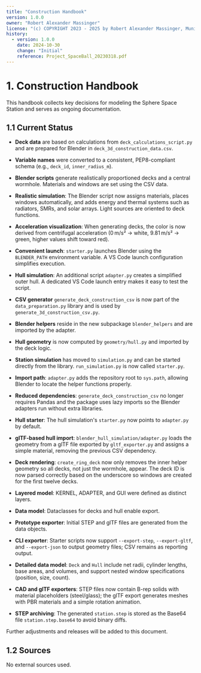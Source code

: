 ```yaml
---
title: "Construction Handbook"
version: 1.0.0
owner: "Robert Alexander Massinger"
license: "(c) COPYRIGHT 2023 - 2025 by Robert Alexander Massinger, Munich, Germany. ALL RIGHTS RESERVED."
history:
  - version: 1.0.0
    date: 2024-10-30
    change: "Initial"
    reference: Project_SpaceBall_20230318.pdf
---
```

# 1. Construction Handbook

This handbook collects key decisions for modeling the Sphere Space Station and serves as ongoing documentation.

## 1.1 Current Status

- **Deck data** are based on calculations from `deck_calculations_script.py` and are prepared for Blender in `deck_3d_construction_data.csv`.
- **Variable names** were converted to a consistent, PEP8-compliant schema (e.g., `deck_id`, `inner_radius_m`).
- **Blender scripts** generate realistically proportioned decks and a central wormhole. Materials and windows are set using the CSV data.
- **Realistic simulation**: The Blender script now assigns materials, places windows automatically, and adds energy and thermal systems such as radiators, SMRs, and solar arrays. Light sources are oriented to deck functions.
- **Acceleration visualization**: When generating decks, the color is now derived from centrifugal acceleration (0 m/s² → white, 9.81 m/s² → green, higher values shift toward red).
- **Convenient launch**: `starter.py` launches Blender using the `BLENDER_PATH` environment variable. A VS Code launch configuration simplifies execution.
- **Hull simulation**: An additional script `adapter.py` creates a simplified outer hull. A dedicated VS Code launch entry makes it easy to test the script.
- **CSV generator** `generate_deck_construction_csv` is now part of the `data_preparation.py` library and is used by `generate_3d_construction_csv.py`.
- **Blender helpers** reside in the new subpackage `blender_helpers` and are imported by the adapter.
- **Hull geometry** is now computed by `geometry/hull.py` and imported by the deck logic.
- **Station simulation** has moved to `simulation.py` and can be started directly from the library. `run_simulation.py` is now called `starter.py`.

- **Import path**: `adapter.py` adds the repository root to `sys.path`, allowing Blender to locate the helper functions properly.

- **Reduced dependencies**: `generate_deck_construction_csv` no longer requires Pandas and the package uses lazy imports so the Blender adapters run without extra libraries.
- **Hull starter**: The hull simulation's `starter.py` now points to `adapter.py` by default.
- **glTF-based hull import**: `blender_hull_simulation/adapter.py` loads the
  geometry from a glTF file exported by `gltf_exporter.py` and assigns a simple
  material, removing the previous CSV dependency.

- **Deck rendering**: `create_ring_deck` now only removes the inner helper geometry so all decks, not just the wormhole, appear. The deck ID is now parsed correctly based on the underscore so windows are created for the first twelve decks.

- **Layered model**: KERNEL, ADAPTER, and GUI were defined as distinct layers.
- **Data model**: Dataclasses for decks and hull enable export.
- **Prototype exporter**: Initial STEP and glTF files are generated from the data objects.

- **CLI exporter**: Starter scripts now support `--export-step`, `--export-gltf`, and `--export-json` to output geometry files; CSV remains as reporting output.

- **Detailed data model**: `Deck` and `Hull` include net radii, cylinder lengths, base areas, and volumes, and support nested window specifications (position, size, count).

- **CAD and glTF exporters**: STEP files now contain B-rep solids with material placeholders (steel/glass); the glTF export generates meshes with PBR materials and a simple rotation animation.

- **STEP archiving**: The generated `station.step` is stored as the Base64 file `station.step.base64` to avoid binary diffs.

Further adjustments and releases will be added to this document.

## 1.2 Sources

No external sources used.
